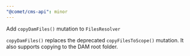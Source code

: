 ```yaml
---
"@comet/cms-api": minor
---
```


Add `copyDamFiles()` mutation to `FilesResolver`

`copyDamFiles()` replaces the deprecated `copyFilesToScope()` mutation. It also supports copying to the DAM root folder.
